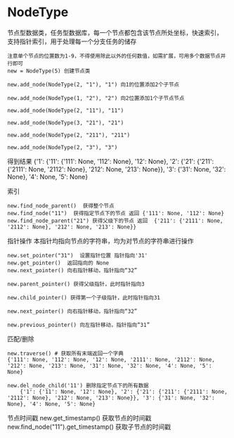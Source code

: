 # NodeType
节点型数据类，任务型数据库，每一个节点都包含该节点所处坐标，快速索引， 支持指针索引，用于处理每一个分支任务的储存


    注意单个节点的位置数为1-9，不得使用除此以外的任何数值，如需扩展，可用多个数据节点并行即可
    new = NodeType(5) 创建节点类

    new.add_node(NodeType(2, "1"), "1") 向1的位置添加2个子节点

    new.add_node(NodeType(1, "2"), "2") 向2位置添加1个子节点节点

    new.add_node(NodeType(2, "11"), "11")
    
    new.add_node(NodeType(3, "21"), "21")
    
    new.add_node(NodeType(2, "211"), "211")
    
    new.add_node(NodeType(2, "3"), "3")
    

得到结果
    {'1': {'11': {'111': None, '112': None}, '12': None}, '2': {'21': {'211': {'2111': None, '2112': None}, '212': None, '213': None}}, '3': {'31': None, '32': None}, '4': None, '5': None}
    
索引

    new.find_node_parent()  获得整个节点
    new.find_node("11")  获得指定节点下的节点 返回 {'111': None, '112': None}
    new.find_node_parent("21") 获得父级下的节点 返回  {'211': {'2111': None, '2112': None}, '212': None, '213': None}}
    
指针操作 本指针均指向节点的字符串，均为对节点的字符串进行操作

    new.set_pointer("31")  设置指针位置 指针指向'31'
    new.get_pointer()  返回指向的 None
    new.next_pointer() 向右指针移动，指针指向“32”

    new.parent_pointer() 获得父级指针，此时指针指向3

    new.child_pointer() 获得第一个子级指针，此时指针指向31
    
    new.next_pointer() 向右指针移动，指针指向“32”
    
    new.previous_pointer() 向左指针移动，指针指向“31”
    
匹配/删除

    new.traverse() # 获取所有末端返回一个字典
    {'111': None, '112': None, '12': None, '2111': None, '2112': None, '212': None, '213': None, '31': None, '32': None, '4': None, '5': None}
    
    new.del_node_child('11') 删除指定节点下的所有数据
        {'1': {'11': None, '12': None}, '2': {'21': {'211': {'2111': None, '2112': None}, '212': None, '213': None}}, '3': {'31': None, '32': None}, '4': None, '5': None}
        
节点时间戳
    new.get_timestamp() 获取节点的时间戳
    new.find_node("11").get_timestamp() 获取子节点的时间戳




